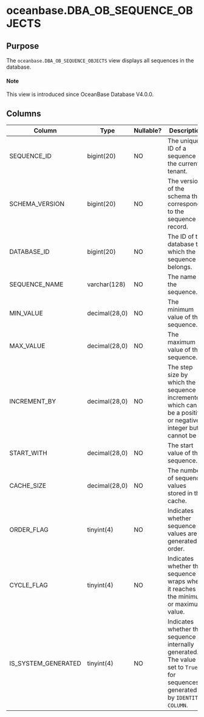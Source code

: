 # oceanbase.DBA_OB_SEQUENCE_OBJECTS

## Purpose

The `oceanbase.DBA_OB_SEQUENCE_OBJECTS` view displays all sequences in the database.

<main id="notice" type='explain'>
  <h4>Note</h4>
  <p>This view is introduced since OceanBase Database V4.0.0. </p>
</main>

## Columns

| Column | Type | Nullable? | Description |
|---------------------|---------------|------------|-----------------------------------------------------------------|
| SEQUENCE_ID | bigint(20) | NO | The unique ID of a sequence in the current tenant. |
| SCHEMA_VERSION | bigint(20) | NO | The version of the schema that corresponds to the sequence record. |
| DATABASE_ID | bigint(20) | NO | The ID of the database to which the sequence belongs. |
| SEQUENCE_NAME | varchar(128) | NO | The name of the sequence. |
| MIN_VALUE | decimal(28,0) | NO | The minimum value of the sequence. |
| MAX_VALUE | decimal(28,0) | NO | The maximum value of the sequence. |
| INCREMENT_BY | decimal(28,0) | NO | The step size by which the sequence is incremented, which can be a positive or negative integer but cannot be 0. |
| START_WITH | decimal(28,0) | NO | The start value of the sequence. |
| CACHE_SIZE | decimal(28,0) | NO | The number of sequence values stored in the cache. |
| ORDER_FLAG | tinyint(4) | NO | Indicates whether sequence values are generated in order. |
| CYCLE_FLAG | tinyint(4) | NO | Indicates whether the sequence wraps when it reaches the minimum or maximum value. |
| IS_SYSTEM_GENERATED | tinyint(4) | NO | Indicates whether the sequence is internally generated. The value is set to `True` for sequences generated by `IDENTITY COLUMN`. |
